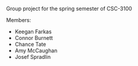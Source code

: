 Group project for the spring semester of CSC-3100

Members:
- Keegan Farkas
- Connor Burnett
- Chance Tate
- Amy McCaughan
- Josef Spradlin
